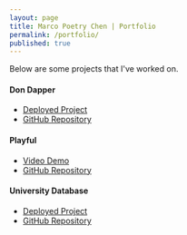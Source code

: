 ```yaml
---
layout: page
title: Marco Poetry Chen | Portfolio
permalink: /portfolio/
published: true
---
```


<div class="portfolio">
  <p>
    Below are some projects that I've worked on.
  </p>
  <h4>Don Dapper</h4>
  <ul>
    <li>
      <a href="https://dondapper.herokuapp.com">Deployed Project</a>
    </li>
    <li>
      <a href="https://github.com/biny235/GraceShopper">GitHub Repository</a>
    </li>
  </ul>
  <h4>Playful</h4>
  <ul>
    <li>
      <a href="https://streamable.com/y3y6b">Video Demo</a>
    </li>
    <li>
      <a href="https://github.com/marcopchen/playful">GitHub Repository</a>
    </li>
  </ul>
  <h4>University Database</h4>
  <ul>
    <li>
      <a href="https://student-campus-database.herokuapp.com">Deployed Project</a>
    </li>
    <li>
      <a href="https://github.com/marcopchen/senior-enrichment">GitHub Repository</a>
    </li>
  </ul>
</div>
